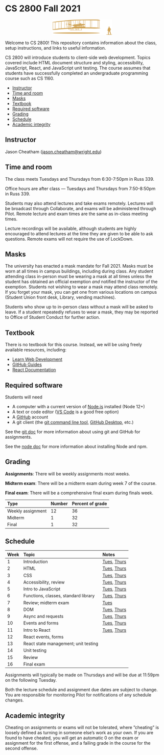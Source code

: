 # CS 2800 Fall 2021

<p align="center">
	<img alt="Wright flyer" src="resources/flyer.svg" height="50" />
</p>

Welcome to CS 2800! This repository contains information about the class, setup
instructions, and links to useful information.

CS 2800 will introduce students to client-side web development. Topics covered
include HTML document structure and styling, accessibility, JavaScript, React,
and JavaScript unit testing. The course assumes that students have successfully
completed an undergraduate programming course such as CS 1160.

<!-- vim-markdown-toc GFM -->

- [Instructor](#instructor)
- [Time and room](#time-and-room)
- [Masks](#masks)
- [Textbook](#textbook)
- [Required software](#required-software)
- [Grading](#grading)
- [Schedule](#schedule)
- [Academic integrity](#academic-integrity)

<!-- vim-markdown-toc -->

## Instructor

Jason Cheatham (jason.cheatham@wright.edu)

## Time and room

The class meets Tuesdays and Thursdays from 6:30-7:50pm in Russ 339.

Office hours are after class &mdash; Tuesdays and Thursdays from 7:50-8:50pm in
Russ 339.

Students may also attend lectures and take exams remotely. Lectures will be
broadcast through Collaborate, and exams will be administered through Pilot.
Remote lecture and exam times are the same as in-class meeting times.

Lecture recordings will be available, although students are highly encouraged to
attend lectures at the time they are given to be able to ask questions. Remote
exams will not require the use of LockDown.

## Masks

The university has enacted a mask mandate for Fall 2021. Masks must be worn at
all times in campus buildings, including during class. Any student attending
class in-person must be wearing a mask at all times unless the student has
obtained an official exemption _and_ notified the instructor of the exemption.
Students not wishing to wear a mask may attend class remotely. If you forget
your mask, you can get one from various locations on campus (Student Union front
desk, Library, vending machines).

Students who show up to in-person class without a mask will be asked to leave.
If a student repeatedly refuses to wear a mask, they may be reported to Office
of Student Conduct for further action.

## Textbook

There is no textbook for this course. Instead, we will be using freely available
resources, including:

- [Learn Web Development](https://developer.mozilla.org/en-US/docs/Learn)
- [GitHub Guides](https://guides.github.com)
- [React Documentation](https://reactjs.org/docs/getting-started.html)

## Required software

Students will need

- A computer with a current version of [Node.js](https://nodejs.org/en/)
  installed (Node 12+)
- A text or code editor ([VS Code](https://code.visualstudio.com) is a good free
  option)
- A [GitHub](https://github.com) account
- A git client (the [git command line tool](https://git-scm.com/downloads),
  [GitHub Desktop](https://desktop.github.com), etc.)

See the [git doc](./git.md) for more information about using git and GitHub for
assignments.

See the [node doc](./node.md) for more information about installing Node and
npm.

## Grading

**Assignments**: There will be weekly assignments most weeks.

**Midterm exam**: There will be a midterm exam during week 7 of the course.

**Final exam**: There will be a comprehensive final exam during finals week.

| **Type**          | **Number** | **Percent of grade** |
| :---------------- | :--------- | :------------------- |
| Weekly assignment | 12         | 36                   |
| Midterm           | 1          | 32                   |
| Final             | 1          | 32                   |

## Schedule

| **Week** | **Topic**                            | **Notes**                                                                  |
| :------- | :----------------------------------- | :------------------------------------------------------------------------- |
| 1        | Introduction                         | [Tues](./notes/20210824_Tuesday.md), [Thurs](./notes/20210826_Thursday.md) |
| 2        | HTML                                 | [Tues](./notes/20210831_Tuesday.md), [Thurs](./notes/20210902_Thursday.md) |
| 3        | CSS                                  | [Tues](./notes/20210907_Tuesday.md), [Thurs](./notes/20210909_Thursday.md) |
| 4        | Accessibility, review                | [Tues](./notes/20210914_Tuesday.md), [Thurs](./notes/20210916_Thursday.md) |
| 5        | Intro to JavaScript                  | [Tues](./notes/20210921_Tuesday.md), [Thurs](./notes/20210923_Thursday.md) |
| 6        | Functions, classes, standard library | [Tues](./notes/20210928_Tuesday.md), [Thurs](./notes/20210930_Thursday.md) |
| 7        | Review; midterm exam                 | [Tues](./notes/20211005_Tuesday.md)                                        |
| 8        | DOM                                  | [Tues](./notes/20211012_Tuesday.md), [Thurs](./notes/20211014_Thursday.md) |
| 9        | Async and requests                   | [Tues](./notes/20211019_Tuesday.md), [Thurs](./notes/20211021_Thursday.md) |
| 10       | Events and forms                     | [Tues](./notes/20211026_Tuesday.md), [Thurs](./notes/20211028_Thursday.md) |
| 11       | Intro to React                       | [Tues](./notes/20211102_Tuesday.md), [Thurs](./notes/20211104_Thursday.md) |
| 12       | React events, forms                  |                                                                            |
| 13       | React state management; unit testing |                                                                            |
| 14       | Unit testing                         |                                                                            |
| 15       | Review                               |                                                                            |
| 16       | Final exam                           |                                                                            |

Assignments will typically be made on Thursdays and will be due at 11:59pm on
the following Tuesday.

Both the lecture schedule and assignment due dates are subject to change. You
are responsible for monitoring Pilot for notifications of any schedule changes.

## Academic integrity

Cheating on assignments or exams will not be tolerated, where ”cheating” is
loosely defined as turning in someone else’s work as your own. If you are found
to have cheated, you will get an automatic 0 on the exam or assignment for the
first offense, and a failing grade in the course for the second offense.
